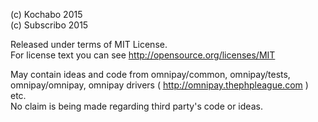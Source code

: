 (c) Kochabo 2015  
(c) Subscribo 2015  

Released under terms of MIT License.  
For license text you can see http://opensource.org/licenses/MIT

May contain ideas and code from omnipay/common, omnipay/tests, omnipay/omnipay, omnipay drivers ( http://omnipay.thephpleague.com ) etc.  
No claim is being made regarding third party's code or ideas.
